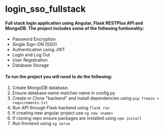 # login_sso_fullstack

#### Full stack login application using Angular, Flask RESTPlus API and MongoDB. The project includes some of the follwoing funtionality:

* Password Encryption
* Single Sign-ON (SSO)
* Authentication using JWT
* Login and Log Out
* User Registration
* Database Storage

#### To run the project you will need to do the follwoing:

1. Create MongoDB database.
2. Ensure database name matches name in config.py
3. Create or Clone "backend" and install dependencies using `pip freeze > requirements.txt` 
4. Run API through Flask backend using `flask run`
5. If creating new angular project use `ng new <name>`
6. If cloning repo ensure packages are installed using `npm install`
7. Run frontend using `ng serve`

